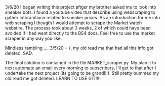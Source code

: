 3/6/20
I began writing this project aftger my brother asked me to look into sneaker bots. I found a youtube video that describe using 
webscraping to gather inforamtiuon related to sneaker prices. As an introduction for me into web scraping I thougth I would 
attempt to scrape the Market watch webstire. The process took about 3 weeks, 2 of which could have been avoided if I had went
directly to the BS4 docs. Feel free to use the market scraper in any way you like. 


Mindless rambling ....
3/5/20
= (, my old read me that had all this info got deleted. SAD. 

The final solution is contained in the file MARKET_scraper.py. 
My plan it to next automate an email every morning to subscribers, I'll get to that after I undertake the next project
(its going to be grand!!!). Still pretty bummed my old read me got deleted. LEARN TO USE GIT!!!!
